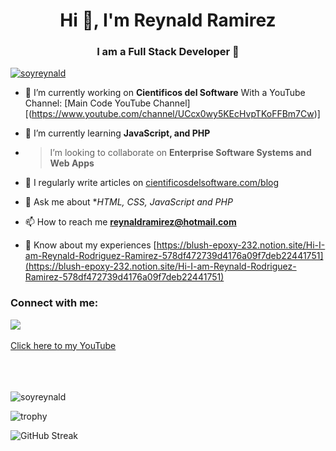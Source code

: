 <h1 align="center">Hi 👋, I'm Reynald Ramirez</h1>
<h3 align="center">I am a Full Stack Developer 👑</h3>

<p align="left"> <a href="https://twitter.com/soyreynald" target="blank"><img src="https://img.shields.io/twitter/follow/soyreynald?logo=twitter&style=for-the-badge" alt="soyreynald" /></a> </p>

- 🔭 I’m currently working on **Cientificos del Software** With a YouTube Channel: [Main Code YouTube Channel][(https://www.youtube.com/channel/UCcx0wy5KEcHvpTKoFFBm7Cw)]

- 🌱 I’m currently learning **JavaScript, and PHP**

- > I’m looking to collaborate on **Enterprise Software Systems and Web Apps**

- 📝 I regularly write articles on [cientificosdelsoftware.com/blog](cientificosdelsoftware.com/blog)

- 💬 Ask me about **HTML, CSS, JavaScript and PHP*

- 📫 How to reach me **reynaldramirez@hotmail.com**

- 📄 Know about my experiences [https://blush-epoxy-232.notion.site/Hi-I-am-Reynald-Rodriguez-Ramirez-578df472739d4176a09f7deb22441751](https://blush-epoxy-232.notion.site/Hi-I-am-Reynald-Rodriguez-Ramirez-578df472739d4176a09f7deb22441751)

<h3 align="left">Connect with me:</h3>
<a href="https://www.youtube.com/channel/UCcx0wy5KEcHvpTKoFFBm7Cw"><img align="center"/><img src="https://lh3.googleusercontent.com/u/0/drive-viewer/AKGpihby5QIErgSjJhya35vy3FZLvgPN5fYwOp2hlGMBD1RKXuJtXomBWBVRjv6jMVd3SVfAUJlpcQlDoE63eTE0MiMnh3xatO_DjCk=w450-h720" widt="24" /><br/><br/> Click here to my YouTube</a>
<br/><br/>
<br/><br/>
<p><img align="center" src="https://github-readme-stats.vercel.app/api/top-langs?username=soyreynald&show_icons=true&locale=en&layout=compact" alt="soyreynald" /></p>

![trophy](https://github-profile-trophy.vercel.app/?username=soyreynald)

![GitHub Streak](https://github-readme-streak-stats.herokuapp.com/?user=soyreynald)
